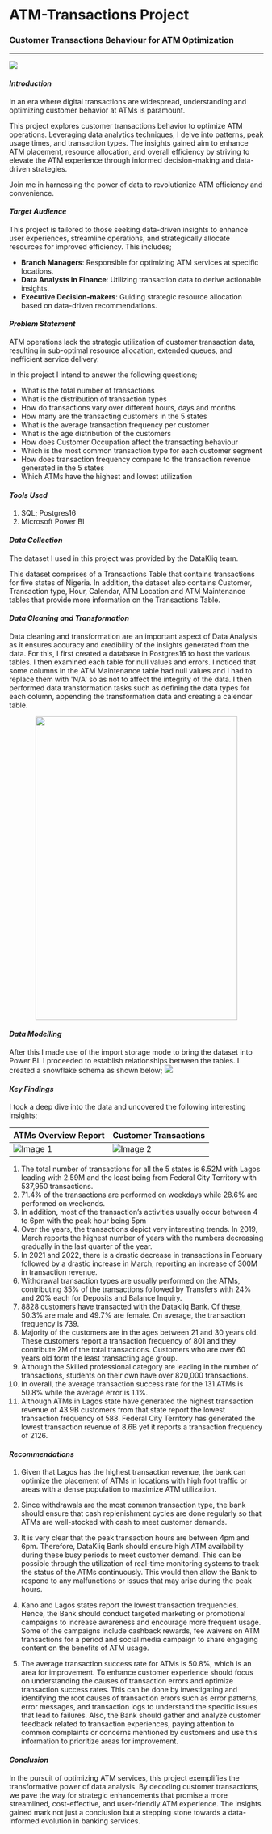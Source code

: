 # ATM-Transactions Project

### Customer Transactions Behaviour for ATM Optimization
-------
![](atm-1524870_1280.jpg)

#### **_Introduction_**
In an era where digital transactions are widespread, understanding and optimizing customer behavior at ATMs is paramount.

This project explores customer transactions behavior to optimize ATM operations. Leveraging data analytics techniques, I delve into patterns, peak usage times, and transaction types. The insights gained aim to enhance ATM placement, resource allocation, and overall efficiency by striving to elevate the ATM experience through informed decision-making and data-driven strategies. 

Join me in harnessing the power of data to revolutionize ATM efficiency and convenience.

#### **_Target Audience_**
This project is tailored to those seeking data-driven insights to enhance user experiences, streamline operations, and strategically allocate resources for improved efficiency.
This includes;
+ **Branch Managers**: Responsible for optimizing ATM services at specific locations.
+ **Data Analysts in Finance**: Utilizing transaction data to derive actionable insights.
+ **Executive Decision-makers**: Guiding strategic resource allocation based on data-driven recommendations.


#### **_Problem Statement_**
ATM operations lack the strategic utilization of customer transaction data, resulting in sub-optimal resource allocation, extended queues, and inefficient service delivery. 

In this  project I intend to answer the following questions;
+ What is the total number of transactions
+ What is the distribution of transaction types
+ How do transactions vary over different hours, days and months
+ How many are the transacting customers in the 5 states
+ What is the average transaction frequency per customer
+ What is the age distribution of the customers
+ How does Customer Occupation affect the transacting behaviour
+ Which is the most common transaction type for each customer segment
+ How does transaction frequency compare to the transaction revenue generated in the 5 states
+ Which ATMs have the highest and lowest utilization

#### **_Tools Used_**
1. SQL; Postgres16
2. Microsoft Power BI

#### **_Data Collection_**
The dataset I used in this project was provided by the DataKliq team. 

This dataset comprises of a Transactions Table that contains transactions for five states of Nigeria. In addition, the dataset also contains Customer, Transaction type, Hour, Calendar, ATM Location and ATM Maintenance tables that provide more information on the Transactions Table.

#### **_Data Cleaning and Transformation_**
Data cleaning and transformation are an important aspect of Data Analysis as it ensures accuracy and credibility of the insights generated from the data.
For this, I first created a database in Postgres16 to host the various tables. I then examined each table for null values and errors. I noticed that some columns in the ATM Maintenance table had null values and I had to replace them with 'N/A' so as not to affect the integrity  of the data.
I then performed data transformation tasks such as defining the data types for each column, appending the transformation data and creating a calendar table.

<p align="center">
  <img src="calendartable.jpeg" width="400" height="600" />
</p>

#### **_Data Modelling_**
After this I made use of the import storage mode to bring the dataset into Power BI. I proceeded to establish relationships between the tables. I created a snowflake schema as shown below;
![](data_model.png)


#### **_Key Findings_**
I took a deep dive into the data and uncovered the following interesting insights;

| **ATMs Overview Report**         | **Customer Transactions**         |
|----------------------------------|-----------------------|
| ![Image 1](atm_transactions.png) | ![Image 2](customer_transactions.png) |

1. The total number of transactions for all the 5 states is 6.52M with Lagos leading with 2.59M and the least being from Federal City 
   Territory with 537,950 transactions.
2. 71.4% of the transactions are performed on weekdays while 28.6% are performed on weekends.
3. In addition, most of the transaction’s activities usually occur between 4 to 6pm with the peak hour being 5pm
4. Over the years, the transactions depict very interesting trends. In 2019, March reports the highest number of years with the numbers 
   decreasing gradually in the last quarter of the year.
5. In 2021 and 2022, there is a drastic decrease in transactions in February followed by a drastic increase in March, reporting an 
   increase of 300M in transaction revenue.
6. Withdrawal transaction types are usually performed on the ATMs, contributing 35% of the transactions followed by Transfers with 24% 
   and 20% each for Deposits and Balance Inquiry.
7. 8828 customers have transacted with the Datakliq Bank. Of these, 50.3% are male and 49.7% are female. On average, the transaction 
   frequency is 739.
8. Majority of the customers are in the ages between 21 and 30 years old. These customers report a transaction frequency of 801 and they 
   contribute 2M of the total transactions. Customers who are over 60 years old form the least transacting age group.
9. Although the Skilled professional category are leading in the number of transactions, students on their own have over 820,000 
   transactions.
10. In overall, the average transaction success rate for the 131 ATMs is 50.8% while the average error is 1.1%.
11. Although ATMs in Lagos state have generated the highest transaction revenue of 43.9B customers from that state report the lowest 
    transaction frequency of 588. Federal City Territory has generated the lowest transaction revenue of 8.6B yet it reports a 
    transaction frequency of 2126.

#### **_Recommendations_**
1. Given that Lagos has the highest transaction revenue, the bank can optimize the placement of ATMs in locations with high foot traffic 
   or areas with a dense population to maximize ATM utilization.
   
2. Since withdrawals are the most common transaction type, the bank should ensure that cash replenishment cycles are done regularly so 
   that ATMs are well-stocked with cash to meet customer demands. 
3. It is very clear that the peak transaction hours are between 4pm and 6pm. Therefore, DataKliq Bank should ensure high ATM availability 
   during these busy periods to meet customer demand. This can be possible through the utilization of real-time monitoring systems to 
   track the status of the ATMs continuously. This would then allow the Bank to respond to any malfunctions or issues that may arise 
   during the peak hours.
4. Kano and Lagos states report the lowest transaction frequencies. Hence, the Bank should conduct targeted marketing or promotional 
   campaigns to increase awareness and encourage more frequent usage. Some of the campaigns include cashback rewards, fee waivers on ATM 
   transactions for a period and social media campaign to share engaging content on the benefits of ATM usage.
5. The average transaction success rate for ATMs is 50.8%, which is an area for improvement. To enhance customer experience should focus 
   on understanding the causes of transaction errors and optimize transaction success rates. This can be done by investigating and 
   identifying the root causes of transaction errors such as error patterns, error messages, and transaction logs to understand the 
   specific issues that lead to failures. Also, the Bank should gather and analyze customer feedback related to transaction experiences, 
   paying attention to common complaints or concerns mentioned by customers and use this information to prioritize areas for improvement.


#### **_Conclusion_**
In the pursuit of optimizing ATM services, this project exemplifies the transformative power of data analysis. By decoding customer transactions, we pave the way for strategic enhancements that promise a more streamlined, cost-effective, and user-friendly ATM experience. The insights gained mark not just a conclusion but a stepping stone towards a data-informed evolution in banking services.





